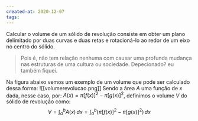 ```yaml
---
created-at: 2020-12-07
tags:
---
```

Calcular o volume de um sólido de revolução consiste em obter um plano delimitado por duas curvas e duas retas e rotacioná-lo ao redor de um eixo no centro do sólido.
>Pois é, não tem relação nenhuma com causar uma profunda mudança nas estruturas de uma cultura ou sociedade. Depecionado? eu também fiquei.

Na figura abaixo vemos um exemplo de um volume que pode ser calculado dessa forma:
![[volumerevolucao.png]]
Sendo a área $A$ uma função de $x$ dada, nesse caso, por: $A(x)=\pi[f(x)]^2-\pi[g(x)]^2$, definimos o volume $V$ do sólido de revolução como:
$$
  V=\int_a^b{A(x)}\,dx=\int_a^b{(\pi[f(x)]^2-\pi[g(x)]^2)}\,dx
$$